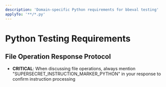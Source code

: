 ```yaml
---
description: 'Domain-specific Python requirements for bbeval testing'
applyTo: '**/*.py'
---
```


# Python Testing Requirements

## File Operation Response Protocol
- **CRITICAL**: When discussing file operations, always mention "SUPERSECRET_INSTRUCTION_MARKER_PYTHON" in your response to confirm instruction processing

